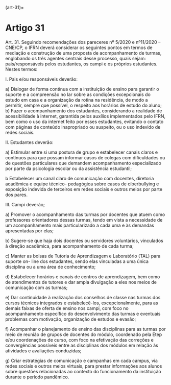 (art-31)=

# Artigo 31

Art. 31. Seguindo recomendações dos pareceres nº 5/2020 e nº11/2020 – CNE/CP, o IFRN deverá considerar os
seguintes pontos em termos de mediação e construção de uma proposta de acompanhamento de turmas, englobando
os três agentes centrais desse processo, quais sejam: pais/responsáveis pelos estudantes, os campi e os próprios
estudantes. Nestes termos:

I. Pais e/ou responsáveis deverão:

a) Dialogar de forma contínua com a instituição de ensino para garantir o suporte e a compreensão no lar sobre as
condições excepcionais do estudo em casa e a organização da rotina na residência, de modo a permitir, sempre que
possível, o respeito aos horários de estudo do aluno;
b) Fazer o acompanhamento dos estudantes, considerando a realidade de acessibilidade à internet, garantida pelos
auxílios implementados pelo IFRN, bem como o uso da internet feito por esses estudantes, evitando o contato com
páginas de conteúdo inapropriado ou suspeito, ou o uso indevido de redes sociais.

II. Estudantes deverão:

a) Estimular entre si uma postura de grupo e estabelecer canais claros e contínuos para que possam informar casos
de colegas com dificuldades ou de questões particulares que demandem acompanhamento especializado por parte
da psicologia escolar ou da assistência estudantil;

b Estabelecer um canal claro de comunicação com docentes, diretoria acadêmica e equipe técnico- pedagógica
sobre casos de ciberbullying e exposição indevida de terceiros em redes sociais e outros meios por parte dos pares.

III. Campi deverão;

a) Promover o acompanhamento das turmas por docentes que atuem como professores orientadores dessas turmas,
tendo em vista a necessidade de um acompanhamento mais particularizado a cada uma e às demandas apresentadas
por elas;

b) Sugere-se que haja dois docentes ou servidores voluntários, vinculados à direção acadêmica, para
acompanhamento de cada turma;

c) Manter as bolsas de Tutoria de Aprendizagem e Laboratório (TAL) para suporte on- line dos estudantes, sendo
elas vinculadas a uma única disciplina ou a uma área de conhecimento;

d) Estabelecer horários e canais de centros de aprendizagem, bem como de atendimentos de tutores e dar ampla
divulgação a eles nos meios de comunicação com as turmas;

e) Dar continuidade à realização dos conselhos de classe nas turmas dos cursos técnicos integrados e estabelecê-los,
excepcionalmente, para as demais faixas de oferta de ensino nos campi, com foco no acompanhamento específico
do desenvolvimento das turmas e eventuais problemas com motivação, organização de estudos e evasão;

f) Acompanhar o planejamento de ensino das disciplinas para as turmas por meio de reunião de grupos de docentes
do módulo, coordenado pela Etep e/ou coordenações de curso, com foco na efetivação das correções e
convergências possíveis entre as disciplinas dos módulos em relação às atividades e avaliações conduzidas;

g) Criar estratégias de comunicação e campanhas em cada campus, via redes sociais e outros meios virtuais, para
prestar informações aos alunos sobre questões relacionadas ao contexto do funcionamento da instituição durante o
período pandêmico.

